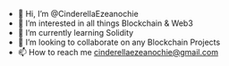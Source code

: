 - 👋 Hi, I’m @CinderellaEzeanochie
- 👀 I’m interested in all things Blockchain & Web3
- 🌱 I’m currently learning Solidity
- 💞️ I’m looking to collaborate on any Blockchain Projects
- 📫 How to reach me cinderellaezeanochie@gmail.com

<!---
CinderellaEzeanochie/CinderellaEzeanochie is a ✨ special ✨ repository because its `README.md` (this file) appears on your GitHub profile.
You can click the Preview link to take a look at your changes.
--->
